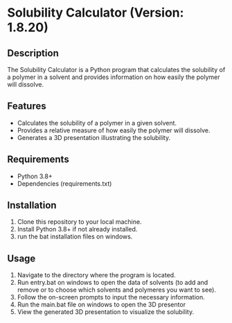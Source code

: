 # Solubility Calculator (Version: 1.8.20)

## Description

The Solubility Calculator is a Python program that calculates the solubility of a polymer in a solvent and provides information on how easily the polymer will dissolve.

## Features

- Calculates the solubility of a polymer in a given solvent.
- Provides a relative measure of how easily the polymer will dissolve.
- Generates a 3D presentation illustrating the solubility.

## Requirements

- Python 3.8+
- Dependencies (requirements.txt)

## Installation

1. Clone this repository to your local machine.
2. Install Python 3.8+ if not already installed.
3. run the bat installation files on windows.


## Usage

1. Navigate to the directory where the program is located.
2. Run entry.bat on windows to open the data of solvents (to add and remove or to choose which solvents and polymeres you want to see).
3. Follow the on-screen prompts to input the necessary information.
4. Run the main.bat file on windows to open the 3D presentor
5. View the generated 3D presentation to visualize the solubility.


